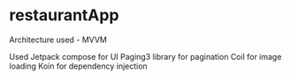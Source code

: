 ﻿# restaurantApp

Architecture used - MVVM

Used Jetpack compose for UI
Paging3 library for pagination
Coil for image loading
Koin for dependency injection
